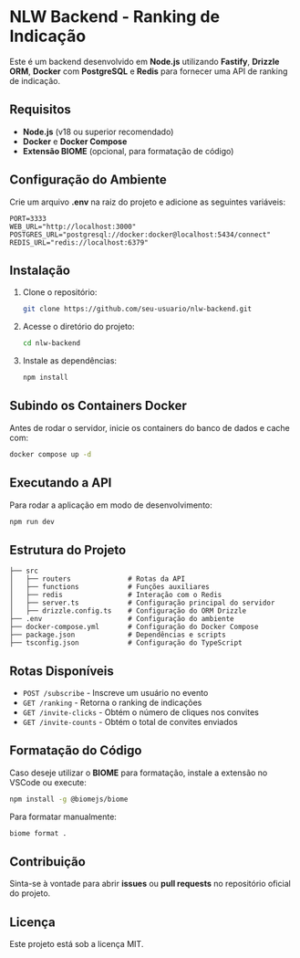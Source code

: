 # NLW Backend - Ranking de Indicação

Este é um backend desenvolvido em **Node.js** utilizando **Fastify**, **Drizzle ORM**, **Docker** com **PostgreSQL** e **Redis** para fornecer uma API de ranking de indicação.

## Requisitos

- **Node.js** (v18 ou superior recomendado)
- **Docker** e **Docker Compose**
- **Extensão BIOME** (opcional, para formatação de código)

## Configuração do Ambiente

Crie um arquivo **.env** na raiz do projeto e adicione as seguintes variáveis:

```
PORT=3333
WEB_URL="http://localhost:3000"
POSTGRES_URL="postgresql://docker:docker@localhost:5434/connect"
REDIS_URL="redis://localhost:6379"
```

## Instalação

1. Clone o repositório:
   ```sh
   git clone https://github.com/seu-usuario/nlw-backend.git
   ```
2. Acesse o diretório do projeto:
   ```sh
   cd nlw-backend
   ```
3. Instale as dependências:
   ```sh
   npm install
   ```

## Subindo os Containers Docker

Antes de rodar o servidor, inicie os containers do banco de dados e cache com:

```sh
docker compose up -d
```

## Executando a API

Para rodar a aplicação em modo de desenvolvimento:

```sh
npm run dev
```

## Estrutura do Projeto

```
├── src
│   ├── routers              # Rotas da API
│   ├── functions            # Funções auxiliares
│   ├── redis                # Interação com o Redis
│   ├── server.ts            # Configuração principal do servidor
│   ├── drizzle.config.ts    # Configuração do ORM Drizzle
├── .env                     # Configuração do ambiente
├── docker-compose.yml       # Configuração do Docker Compose
├── package.json             # Dependências e scripts
├── tsconfig.json            # Configuração do TypeScript
```

## Rotas Disponíveis

- `POST /subscribe` - Inscreve um usuário no evento
- `GET /ranking` - Retorna o ranking de indicações
- `GET /invite-clicks` - Obtém o número de cliques nos convites
- `GET /invite-counts` - Obtém o total de convites enviados

## Formatação do Código

Caso deseje utilizar o **BIOME** para formatação, instale a extensão no VSCode ou execute:

```sh
npm install -g @biomejs/biome
```

Para formatar manualmente:

```sh
biome format .
```

## Contribuição

Sinta-se à vontade para abrir **issues** ou **pull requests** no repositório oficial do projeto.

## Licença

Este projeto está sob a licença MIT.
